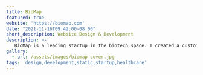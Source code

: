 ```yaml
---
title: BioMap
featured: true
website: 'https://biomap.com'
date: "2021-11-16T09:42:00-08:00"
short_description: Website Design & Development
description: >-
   BioMap is a leading startup in the biotech space. I created a custom website that showcases their innovative technologies and research projects. This website uses Jekyll as a static site generator and Dato CMS for managing content in multiple languages.
gallery:
  - url: /assets/images/biomap-cover.jpg
tags: 'design,development,static,startup,healthcare'
---
```


